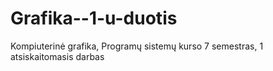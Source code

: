 Grafika--1-u-duotis
===================

Kompiuterinė grafika, Programų sistemų kurso 7 semestras, 1 atsiskaitomasis darbas